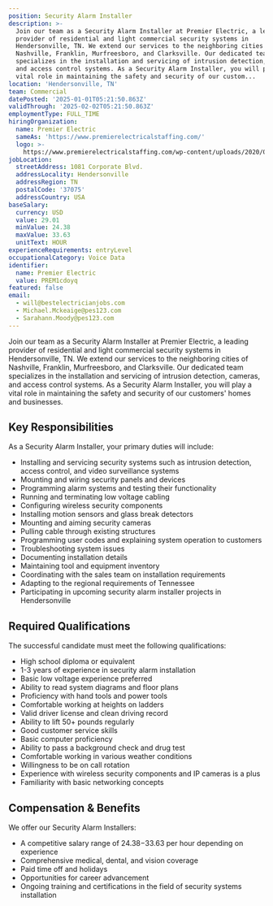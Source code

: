 ```yaml
---
position: Security Alarm Installer
description: >-
  Join our team as a Security Alarm Installer at Premier Electric, a leading
  provider of residential and light commercial security systems in
  Hendersonville, TN. We extend our services to the neighboring cities of
  Nashville, Franklin, Murfreesboro, and Clarksville. Our dedicated team
  specializes in the installation and servicing of intrusion detection, cameras,
  and access control systems. As a Security Alarm Installer, you will play a
  vital role in maintaining the safety and security of our custom...
location: 'Hendersonville, TN'
team: Commercial
datePosted: '2025-01-01T05:21:50.863Z'
validThrough: '2025-02-02T05:21:50.863Z'
employmentType: FULL_TIME
hiringOrganization:
  name: Premier Electric
  sameAs: 'https://www.premierelectricalstaffing.com/'
  logo: >-
    https://www.premierelectricalstaffing.com/wp-content/uploads/2020/05/Premier-Electrical-Staffing-logo.png
jobLocation:
  streetAddress: 1081 Corporate Blvd.
  addressLocality: Hendersonville
  addressRegion: TN
  postalCode: '37075'
  addressCountry: USA
baseSalary:
  currency: USD
  value: 29.01
  minValue: 24.38
  maxValue: 33.63
  unitText: HOUR
experienceRequirements: entryLevel
occupationalCategory: Voice Data
identifier:
  name: Premier Electric
  value: PREM1cdoyq
featured: false
email:
  - will@bestelectricianjobs.com
  - Michael.Mckeaige@pes123.com
  - Sarahann.Moody@pes123.com
---
```




Join our team as a Security Alarm Installer at Premier Electric, a leading provider of residential and light commercial security systems in Hendersonville, TN. We extend our services to the neighboring cities of Nashville, Franklin, Murfreesboro, and Clarksville. Our dedicated team specializes in the installation and servicing of intrusion detection, cameras, and access control systems. As a Security Alarm Installer, you will play a vital role in maintaining the safety and security of our customers' homes and businesses. 

## Key Responsibilities

As a Security Alarm Installer, your primary duties will include:

- Installing and servicing security systems such as intrusion detection, access control, and video surveillance systems
- Mounting and wiring security panels and devices
- Programming alarm systems and testing their functionality
- Running and terminating low voltage cabling
- Configuring wireless security components
- Installing motion sensors and glass break detectors
- Mounting and aiming security cameras
- Pulling cable through existing structures
- Programming user codes and explaining system operation to customers
- Troubleshooting system issues
- Documenting installation details
- Maintaining tool and equipment inventory
- Coordinating with the sales team on installation requirements
- Adapting to the regional requirements of Tennessee
- Participating in upcoming security alarm installer projects in Hendersonville

## Required Qualifications

The successful candidate must meet the following qualifications:

- High school diploma or equivalent
- 1-3 years of experience in security alarm installation
- Basic low voltage experience preferred
- Ability to read system diagrams and floor plans
- Proficiency with hand tools and power tools
- Comfortable working at heights on ladders
- Valid driver license and clean driving record
- Ability to lift 50+ pounds regularly
- Good customer service skills
- Basic computer proficiency
- Ability to pass a background check and drug test
- Comfortable working in various weather conditions
- Willingness to be on call rotation
- Experience with wireless security components and IP cameras is a plus
- Familiarity with basic networking concepts

## Compensation & Benefits

We offer our Security Alarm Installers:

- A competitive salary range of $24.38-$33.63 per hour depending on experience
- Comprehensive medical, dental, and vision coverage
- Paid time off and holidays
- Opportunities for career advancement
- Ongoing training and certifications in the field of security systems installation